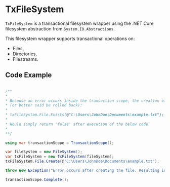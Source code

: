 TxFileSystem
=================
`TxFileSystem` is a transactional filesystem wrapper using the .NET Core filesystem abstraction from `System.IO.Abstractions`.

This filesystem wrapper supports transactional operations on:
*   Files,
*   Directories,
*   Filestreams.

Code Example
-------------

```csharp

/**
*
* Because an error occurs inside the transaction scope, the creation of the file will not take place
* (or better said be rolled back):
*
* txFileSystem.File.Exists(@"C:\Users\JohnDoe\Documents\example.txt");
*
* Would simply return 'false' after execution of the below code.
*
**/

using var transactionScope = TransactionScope();

var fileSystem = new FileSystem();
var txFileSystem = new TxFileSystem(fileSystem);
txFileSystem.File.Create(@"C:\Users\JohnDoe\Documents\example.txt");

throw new Exception("Error occurs after creating the file. Resulting in the creation to be rolled back.");

transactionScope.Complete();

```

